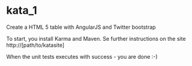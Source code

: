 kata_1
======

Create a HTML 5 table with AngularJS and Twitter bootstrap

To start, you install Karma and Maven.
Se further instructions on the site http://[path/to/katasite]

When the unit tests executes with success - you are done :-)